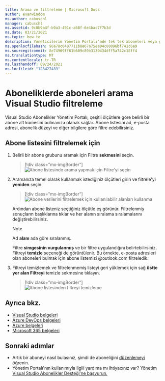 ```yaml
---
title: Arama ve filtreleme | Microsoft Docs
author: evanwindom
ms.author: cabuschl
manager: cabuschl
ms.assetid: 9c0b9a4f-b9a3-491c-a68f-6e4bac7f7b3d
ms.date: 03/21/2021
ms.topic: how-to
description: Yöneticilerin Yönetim Portalı'nde tek tek aboneleri veya grupları nasıl bularak bulunalarını öğrenin.
ms.openlocfilehash: 96a78c0487711b8e67a75ea04c00096bf741c6a9
ms.sourcegitcommit: 8e74969ff61b609c89b3139434dff5a742c18ff4
ms.translationtype: MT
ms.contentlocale: tr-TR
ms.lasthandoff: 09/24/2021
ms.locfileid: "128427489"
---
```

# <a name="search-and-filter-subscribers-in-visual-studio-subscriptions"></a>Aboneliklerde aboneleri arama Visual Studio filtreleme
Visual Studio Abonelikler Yönetim Portalı, çeşitli ölçütlere göre belirli bir abone alt kümesini bulmanıza olanak sağlar. Abone listesini ad, e-posta adresi, abonelik düzeyi ve diğer bilgilere göre filtre edebilirsiniz.

## <a name="to-filter-the-subscriber-list"></a>Abone listesini filtrelemek için
1. Belirli bir abone grubunu aramak için Filtre **sekmesini** seçin.
   > [!div class="mx-imgBorder"]
   > ![Abone listesinde arama yapmak için Filtre'yi seçin](_img/search-filter/filter-list.png "Görüntülenen abonelikleri sınırlama ölçütlerini girmek için Filtre'ye tıklayın.")

2. Aramanıza temel olarak kullanmak istediğiniz ölçütleri girin ve filtrele'yi **yeniden** seçin.
   > [!div class="mx-imgBorder"]
   > ![Abone verilerini filtrelemek için kullanılabilir alanları kullanma](media/filter-subscribers.png "Arama sonuçlarını sınırlamak için çeşitli alanlara değer girin. Örneğin, @contoso.com e-posta adreslerine sahip tüm abonelerin listesini geri almak için '@contoso.com' araması contoso.com ekleyebilirsiniz.")

   Ardından abone listeniz seçtiğiniz ölçütle eş görünür.  Filtrelenmiş sonuçların başlıklarına tıklar ve her alanın sıralama sıralamalarını değiştirebilirsiniz.  
   > [!NOTE]
   > Ad **alanı** ada göre sıralanmış.

   Filtre **simgesinin vurgulanmış** ve bir filtre uygulandığını belirtebilirsiniz.  Filtreyi **temizle** seçeneği de görüntülenir. Bu örnekte, e-posta adresleri olan aboneleri bulmak için abone listemizi @outlook.com filtreledik. 

3. Filtreyi temizlemek ve filtrelenmemiş listeyi geri yüklemek için sağ **üstte yer alan Filtreyi** temizle sekmesine tıklayın. 
   > [!div class="mx-imgBorder"]
   > ![Abone listesinden filtreyi temizleme](_img/search-filter/clear-filter.png "Filtreyi kaldırmak ve atanan aboneliklerinizi görüntülemeye devam etmek için Filtreyi Temizle'ye tıklayın.")

## <a name="see-also"></a>Ayrıca bkz.
- [Visual Studio belgeleri](/visualstudio/)
- [Azure DevOps belgeleri](/azure/devops/)
- [Azure belgeleri](/azure/)
- [Microsoft 365 belgeleri](/microsoft-365/)

## <a name="next-steps"></a>Sonraki adımlar
- Artık bir aboneyi nasıl bulasınız, şimdi de aboneliğini [düzenlemeyi](edit-license.md) öğrenin.
- Yönetim Portalı'nın kullanımıyla ilgili yardıma mı ihtiyacınız var?  Yönetim [Visual Studio Abonelikler Desteği'ne başvurun.](https://aka.ms/vsadminhelp)